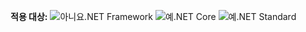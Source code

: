 <Token>**적용 대상:** ![아니요](media/no-icon.png).NET Framework ![예](media/yes-icon.png).NET Core ![예](media/yes-icon.png).NET Standard </Token>